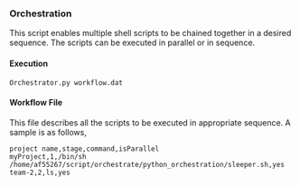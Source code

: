 ### Orchestration

This script enables multiple shell scripts to be chained together in a desired sequence.
The scripts can be executed in parallel or in sequence.

#### Execution

```commandline
Orchestrator.py workflow.dat
```

#### Workflow File

This file describes all the scripts to be executed in appropriate sequence.
A sample is as follows,

```text
project name,stage,command,isParallel
myProject,1,/bin/sh /home/af55267/script/orchestrate/python_orchestration/sleeper.sh,yes
team-2,2,ls,yes
```

